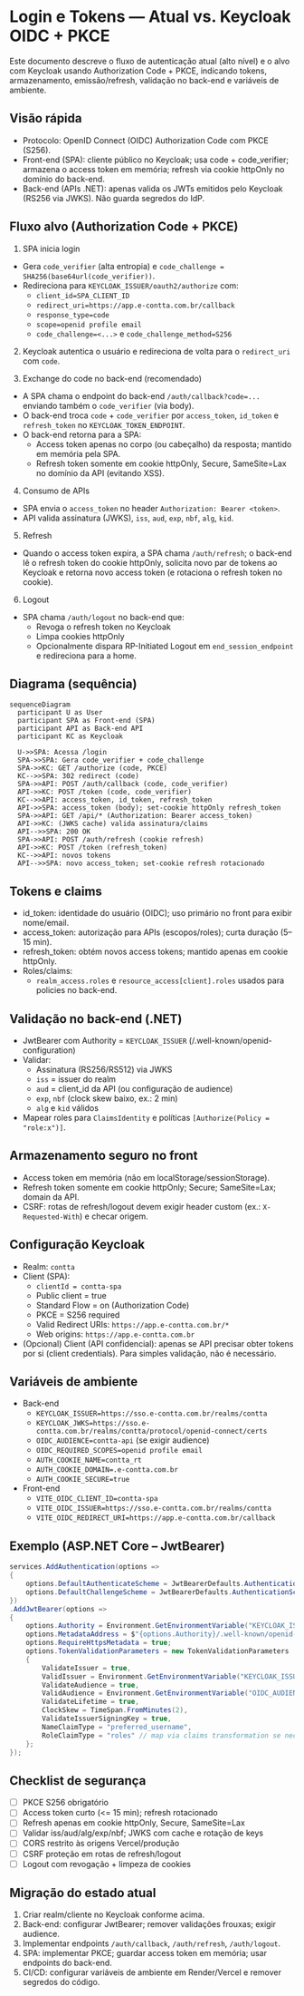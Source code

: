# Login e Tokens — Atual vs. Keycloak OIDC + PKCE

Este documento descreve o fluxo de autenticação atual (alto nível) e o alvo com Keycloak usando Authorization Code + PKCE, indicando tokens, armazenamento, emissão/refresh, validação no back-end e variáveis de ambiente.

## Visão rápida
- Protocolo: OpenID Connect (OIDC) Authorization Code com PKCE (S256).
- Front-end (SPA): cliente público no Keycloak; usa code + code_verifier; armazena o access token em memória; refresh via cookie httpOnly no domínio do back-end.
- Back-end (APIs .NET): apenas valida os JWTs emitidos pelo Keycloak (RS256 via JWKS). Não guarda segredos do IdP.

## Fluxo alvo (Authorization Code + PKCE)

1) SPA inicia login
- Gera `code_verifier` (alta entropia) e `code_challenge = SHA256(base64url(code_verifier))`.
- Redireciona para `KEYCLOAK_ISSUER/oauth2/authorize` com:
  - `client_id=SPA_CLIENT_ID`
  - `redirect_uri=https://app.e-contta.com.br/callback`
  - `response_type=code`
  - `scope=openid profile email`
  - `code_challenge=<...>` e `code_challenge_method=S256`

2) Keycloak autentica o usuário e redireciona de volta para o `redirect_uri` com `code`.

3) Exchange do code no back-end (recomendado)
- A SPA chama o endpoint do back-end `/auth/callback?code=...` enviando também o `code_verifier` (via body).
- O back-end troca `code` + `code_verifier` por `access_token`, `id_token` e `refresh_token` no `KEYCLOAK_TOKEN_ENDPOINT`.
- O back-end retorna para a SPA:
  - Access token apenas no corpo (ou cabeçalho) da resposta; mantido em memória pela SPA.
  - Refresh token somente em cookie httpOnly, Secure, SameSite=Lax no domínio da API (evitando XSS).

4) Consumo de APIs
- SPA envia o `access_token` no header `Authorization: Bearer <token>`.
- API valida assinatura (JWKS), `iss`, `aud`, `exp`, `nbf`, `alg`, `kid`.

5) Refresh
- Quando o access token expira, a SPA chama `/auth/refresh`; o back-end lê o refresh token do cookie httpOnly, solicita novo par de tokens ao Keycloak e retorna novo access token (e rotaciona o refresh token no cookie).

6) Logout
- SPA chama `/auth/logout` no back-end que:
  - Revoga o refresh token no Keycloak
  - Limpa cookies httpOnly
  - Opcionalmente dispara RP-Initiated Logout em `end_session_endpoint` e redireciona para a home.

## Diagrama (sequência)

```mermaid
sequenceDiagram
  participant U as User
  participant SPA as Front-end (SPA)
  participant API as Back-end API
  participant KC as Keycloak

  U->>SPA: Acessa /login
  SPA->>SPA: Gera code_verifier + code_challenge
  SPA->>KC: GET /authorize (code, PKCE)
  KC-->>SPA: 302 redirect (code)
  SPA->>API: POST /auth/callback (code, code_verifier)
  API->>KC: POST /token (code, code_verifier)
  KC-->>API: access_token, id_token, refresh_token
  API->>SPA: access_token (body); set-cookie httpOnly refresh_token
  SPA->>API: GET /api/* (Authorization: Bearer access_token)
  API->>KC: (JWKS cache) valida assinatura/claims
  API-->>SPA: 200 OK
  SPA->>API: POST /auth/refresh (cookie refresh)
  API->>KC: POST /token (refresh_token)
  KC-->>API: novos tokens
  API-->>SPA: novo access_token; set-cookie refresh rotacionado
```

## Tokens e claims
- id_token: identidade do usuário (OIDC); uso primário no front para exibir nome/email.
- access_token: autorização para APIs (escopos/roles); curta duração (5–15 min).
- refresh_token: obtém novos access tokens; mantido apenas em cookie httpOnly.
- Roles/claims:
  - `realm_access.roles` e `resource_access[client].roles` usados para policies no back-end.

## Validação no back-end (.NET)
- JwtBearer com Authority = `KEYCLOAK_ISSUER` (/.well-known/openid-configuration)
- Validar:
  - Assinatura (RS256/RS512) via JWKS
  - `iss` = issuer do realm
  - `aud` = client_id da API (ou configuração de audience)
  - `exp`, `nbf` (clock skew baixo, ex.: 2 min)
  - `alg` e `kid` válidos
- Mapear roles para `ClaimsIdentity` e políticas `[Authorize(Policy = "role:x")]`.

## Armazenamento seguro no front
- Access token em memória (não em localStorage/sessionStorage).
- Refresh token somente em cookie httpOnly; Secure; SameSite=Lax; domain da API.
- CSRF: rotas de refresh/logout devem exigir header custom (ex.: `X-Requested-With`) e checar origem.

## Configuração Keycloak
- Realm: `contta`
- Client (SPA):
  - `clientId = contta-spa`
  - Public client = true
  - Standard Flow = on (Authorization Code)
  - PKCE = S256 required
  - Valid Redirect URIs: `https://app.e-contta.com.br/*`
  - Web origins: `https://app.e-contta.com.br`
- (Opcional) Client (API confidencial): apenas se API precisar obter tokens por si (client credentials). Para simples validação, não é necessário.

## Variáveis de ambiente
- Back-end
  - `KEYCLOAK_ISSUER=https://sso.e-contta.com.br/realms/contta`
  - `KEYCLOAK_JWKS=https://sso.e-contta.com.br/realms/contta/protocol/openid-connect/certs`
  - `OIDC_AUDIENCE=contta-api` (se exigir audience)
  - `OIDC_REQUIRED_SCOPES=openid profile email`
  - `AUTH_COOKIE_NAME=contta_rt`
  - `AUTH_COOKIE_DOMAIN=.e-contta.com.br`
  - `AUTH_COOKIE_SECURE=true`
- Front-end
  - `VITE_OIDC_CLIENT_ID=contta-spa`
  - `VITE_OIDC_ISSUER=https://sso.e-contta.com.br/realms/contta`
  - `VITE_OIDC_REDIRECT_URI=https://app.e-contta.com.br/callback`

## Exemplo (ASP.NET Core – JwtBearer)

```csharp
services.AddAuthentication(options =>
{
    options.DefaultAuthenticateScheme = JwtBearerDefaults.AuthenticationScheme;
    options.DefaultChallengeScheme = JwtBearerDefaults.AuthenticationScheme;
})
.AddJwtBearer(options =>
{
    options.Authority = Environment.GetEnvironmentVariable("KEYCLOAK_ISSUER");
    options.MetadataAddress = $"{options.Authority}/.well-known/openid-configuration";
    options.RequireHttpsMetadata = true;
    options.TokenValidationParameters = new TokenValidationParameters
    {
        ValidateIssuer = true,
        ValidIssuer = Environment.GetEnvironmentVariable("KEYCLOAK_ISSUER"),
        ValidateAudience = true,
        ValidAudience = Environment.GetEnvironmentVariable("OIDC_AUDIENCE"),
        ValidateLifetime = true,
        ClockSkew = TimeSpan.FromMinutes(2),
        ValidateIssuerSigningKey = true,
        NameClaimType = "preferred_username",
        RoleClaimType = "roles" // map via claims transformation se necessário
    };
});
```

## Checklist de segurança
- [ ] PKCE S256 obrigatório
- [ ] Access token curto (<= 15 min); refresh rotacionado
- [ ] Refresh apenas em cookie httpOnly, Secure, SameSite=Lax
- [ ] Validar iss/aud/alg/exp/nbf; JWKS com cache e rotação de keys
- [ ] CORS restrito às origens Vercel/produção
- [ ] CSRF proteção em rotas de refresh/logout
- [ ] Logout com revogação + limpeza de cookies

## Migração do estado atual
1) Criar realm/cliente no Keycloak conforme acima.
2) Back-end: configurar JwtBearer; remover validações frouxas; exigir audience.
3) Implementar endpoints `/auth/callback`, `/auth/refresh`, `/auth/logout`.
4) SPA: implementar PKCE; guardar access token em memória; usar endpoints do back-end.
5) CI/CD: configurar variáveis de ambiente em Render/Vercel e remover segredos do código.

